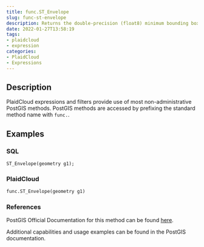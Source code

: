 ```yaml
---
title: func.ST_Envelope
slug: func-st-envelope
description: Returns the double-precision (float8) minimum bounding box for the supplied geometry, as a geometry
date: 2022-01-27T13:58:19
tags:
- plaidcloud
- expression
categories:
- PlaidCloud
- Expressions
---
```



## Description


PlaidCloud expressions and filters provide use of most non-administrative PostGIS methods. PostGIS methods are accessed by prefixing the standard method name with `func.`.



## Examples


### SQL



```
ST_Envelope(geometry g1);
```


### PlaidCloud



```python
func.ST_Envelope(geometry g1)
```


### References


PostGIS Official Documentation for this method can be found [here](https://postgis.net/docs/manual-3.1/ST_Envelope.html).



Additional capabilities and usage examples can be found in the PostGIS documentation.

